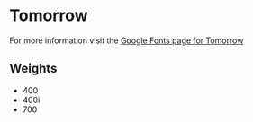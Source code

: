 # Tomorrow

For more information visit the [Google Fonts page for Tomorrow](https://fonts.google.com/specimen/Tomorrow)

## Weights

- 400
- 400i
- 700
